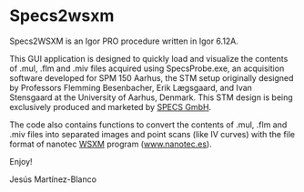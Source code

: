 Specs2wsxm
==========

Specs2WSXM is an Igor PRO procedure written in Igor 6.12A. 

This GUI application is designed to quickly load and visualize the contents of 
.mul, .flm and .miv files acquired using SpecsProbe.exe, 
an acquisition software developed for SPM 150 Aarhus, the STM setup originally 
designed by Professors Flemming Besenbacher, Erik Lægsgaard, and Ivan Stensgaard 
at the University of Aarhus, Denmark. This STM design is being exclusively produced 
and marketed by [SPECS GmbH](http://www.specs.de/).

The code also contains functions to convert the contents of .mul, .flm and .miv files
into separated images and point scans (like IV curves) with the file format of 
nanotec [WSXM](http://www.wsxmsolutions.com/) program (www.nanotec.es).

Enjoy!

Jesús Martínez-Blanco
